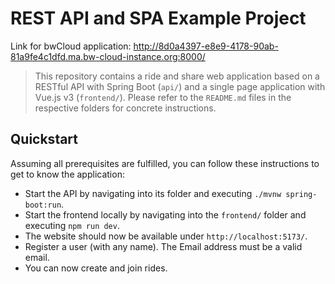 # REST API and SPA Example Project

Link for bwCloud application: http://8d0a4397-e8e9-4178-90ab-81a9fe4c1dfd.ma.bw-cloud-instance.org:8000/

> This repository contains a ride and share web application based on a RESTful API with Spring Boot (`api/`) and a single page application with Vue.js v3 (`frontend/`).
> Please refer to the `README.md` files in the respective folders for concrete instructions.

## Quickstart

Assuming all prerequisites are fulfilled, you can follow these instructions to get to know the application:
- Start the API by navigating into its folder and executing `./mvnw spring-boot:run`.
- Start the frontend locally by navigating into the `frontend/` folder and executing `npm run dev`.
- The website should now be available under `http://localhost:5173/`.
- Register a user (with any name). The Email address must be a valid email.
- You can now create and join rides.

